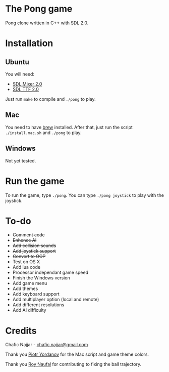The Pong game
=============

Pong clone written in C++ with SDL 2.0.

Installation
============

## Ubuntu

You will need:
+ [SDL Mixer 2.0](http://www.libsdl.org/projects/SDL_mixer/)
+ [SDL TTF 2.0](https://www.libsdl.org/projects/SDL_ttf/)

Just run ``make`` to compile and ``./pong`` to play.

## Mac

You need to have [brew](http://brew.sh/) installed.
After that, just run the script ``./install.mac.sh`` and ``./pong`` to play.

## Windows

Not yet tested.

Run the game
============

To run the game, type ``./pong``. You can type ``./pong joystick`` to play with the joystick.

To-do
=====

+ ~~Comment code~~
+ ~~Enhence AI~~
+ ~~Add collision sounds~~
+ ~~Add joystick support~~
+ ~~Convert to OOP~~
+ Test on OS X
+ Add lua code
+ Processor independant game speed
+ Finish the Windows version
+ Add game menu
+ Add themes
+ Add keyboard support
+ Add multiplayer option (local and remote)
+ Add different resolutions
+ Add AI difficulty

Credits
=======

Chafic Najjar - <chafic.najjar@gmail.com>

Thank you [Piotr Yordanov](https://github.com/tUrG0n) for the Mac script and game theme colors.

Thank you [Roy Naufal](https://github.com/roynaufal) for contributing to fixing the ball trajectory.
